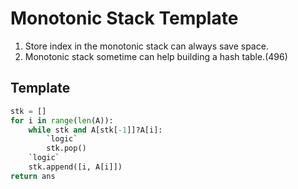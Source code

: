 # Monotonic Stack Template

1. Store index in the monotonic stack can always save space.
2. Monotonic stack sometime can help building a hash table.(496)

## Template

``` py
stk = []
for i in range(len(A)):
    while stk and A[stk[-1]]?A[i]:
        `logic`
        stk.pop()
    `logic`
    stk.append([i, A[i]])
return ans
```
